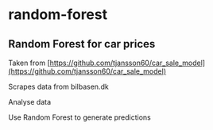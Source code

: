 # random-forest

## Random Forest for car prices

Taken from [https://github.com/tjansson60/car_sale_model](https://github.com/tjansson60/car_sale_model)

Scrapes data from bilbasen.dk

Analyse data

Use Random Forest to generate predictions
